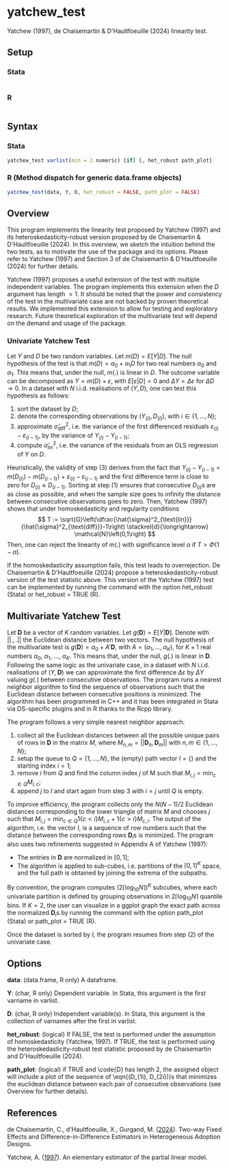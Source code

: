 # yatchew_test

Yatchew (1997), de Chaisemartin & D'Haultfoeuille (2024) linearity test.

## Setup

### Stata 
```r

```

### R
```r

```

## Syntax
### Stata 
```r
yatchew_test varlist(min = 2 numeric) [if] [, het_robust path_plot]
```

### R (Method dispatch for generic data.frame objects)
```r
yatchew_test(data, Y, D, het_robust = FALSE, path_plot = FALSE)
```

## Overview

This program implements the linearity test proposed by Yatchew (1997) and its heteroskedasticity-robust version proposed by de Chaisemartin & D'Haultfoeuille (2024).  In this overview, we sketch the intuition behind the two tests, as to motivate the use of the package and its options. Please refer to Yatchew (1997) and Section 3 of de Chaisemartin & D'Haultfoeuille (2024) for further details.

Yatchew (1997) proposes a useful extension of the test with multiple independent variables. The program implements this extension when the *D* argument has length $> 1$. It should be noted that the power and consistency of the test in the multivariate case are not backed by proven theoretical results. We implemented this extension to allow for testing and exploratory research. Future theoretical exploration of the multivariate test will depend on the demand and usage of the package.

### Univariate Yatchew Test
Let $Y$ and $D$ be two random variables. Let $m(D) = E[Y|D]$. The null hypothesis of the test is that $m(D) = \alpha_0 + \alpha_1 D$ for two real numbers $\alpha_0$ and $\alpha_1$. This means that, under the null, $m(.)$ is linear in $D$. The outcome variable can be decomposed as $Y = m(D) + \varepsilon$, with $E[\varepsilon|D] = 0$ and $\Delta Y = \Delta \varepsilon$ for $\Delta D \to 0$.  In a dataset with $N$ i.i.d. realisations of $(Y, D)$, one can test this hypothesis as follows: 
1. sort the dataset by $D$;
2. denote the corresponding observations by $(Y_{(i)}, D_{(i)})$, with $i \in \{1, ..., N\}$;
3. approximate $\hat{\sigma}^2_{\text{diff}}$, i.e. the variance of the first differenced residuals $\varepsilon_{(i)} - \varepsilon_{(i-1)}$, by the variance of $Y_{(i)} - Y_{(i-1)}$;
4. compute $\hat{\sigma}^2_{\text{lin}}$, i.e. the variance of the residuals from an OLS regression of $Y$ on $D$. 

Heuristically, the validity of step (3) derives from the fact that $Y_{(i)} - Y_{(i-1)}$ = $m(D_{(i)}) - m(D_{(i-1)})$ + $\varepsilon_{(i)} - \varepsilon_{(i-1)}$ and the first difference term is close to zero for $D_{(i)} \approx D_{(i-1)}$. Sorting at step (1) ensures that consecutive $D_{(i)}$s are as close as possible, and when the sample size goes to infinity the distance between consecutive observations goes to zero. Then, Yatchew (1997) shows that under homoskedasticity and regularity conditions
$$
T := \sqrt{G}\left(\dfrac{\hat{\sigma}^2_{\text{lin}}}{\hat{\sigma}^2_{\text{diff}}}-1\right) \stackrel{d}{\longrightarrow} \mathcal{N}\left(0,1\right)
$$
Then, one can reject the linearity of $m(.)$ with significance level $\alpha$ if $T > \Phi(1-\alpha)$. 

If the homoskedasticity assumption fails, this test leads to overrejection. De Chaisemartin & D'Haultfoeuille (2024) propose a heteroskedasticity-robust version of the test statistic above. This version of the Yatchew (1997) test can be implemented by running the command with the option het_robust (Stata) or het_robust = TRUE (R).

## Multivariate Yatchew Test
Let $\textbf{D}$ be a vector of $K$ random variables. Let $g(\textbf{D}) = E[Y|\textbf{D}]$. Denote with $||.,.||$ the Euclidean distance between two vectors. The null hypothesis of the multivariate test is $g(\textbf{D}) = \alpha_0 + A'\textbf{D}$, with $A = (\alpha_1,..., \alpha_K)$, for $K+1$ real numbers $\alpha_0$, $\alpha_1$, ..., $\alpha_K$. This means that, under the null, $g(.)$ is linear in $\textbf{D}$. Following the same logic as the univariate case, in a dataset with $N$ i.i.d. realisations of $(Y, \textbf{D})$ we can approximate the first difference $\Delta \varepsilon$ by $\Delta Y$ valuing $g(.)$ between consecutive observations. The program runs a nearest neighbor algorithm to find the sequence of observations such that the Euclidean distance between consecutive positions is minimized. The algorithm has been programmed in C++ and it has been integrated in Stata via OS-specific plugins and in R thanks to the Rcpp library. 

The program follows a very simple nearest neighbor approach:
1. collect all the Euclidean distances between all the possible unique pairs of rows in $\textbf{D}$ in the matrix $M$, where $M_{n,m} = ||\textbf{D}_n,\textbf{D}_m||$ with $n,m \in \{1, ..., N\}$;
2. setup the queue to $Q = \{1, ..., N\}$, the (empty) path vector $I = \{\}$ and the starting index $i = 1$;
3. remove $i$ from $Q$ and find the column index $j$ of M such that $M_{i,j} = \min_{c \in Q} M_{i,c}$;
4. append $j$ to $I$ and start again from step 3 with $i = j$ until $Q$ is empty.

To improve efficiency, the program collects only the $N(N-1)/2$ Euclidean distances corresponding to the lower triangle of matrix $M$ and chooses $j$ such that $M_{i,j} = \min_{c \in Q} 1\{c < i\} M_{i,c} + 1\{c > i\} M_{c,i}$. The output of the algorithm, i.e. the vector $I$, is a sequence of row numbers such that the distance between the corresponding rows $\textbf{D}_i$s is minimized. The program also uses two refinements suggested in Appendix A of Yatchew (1997):
* The entries in $\textbf{D}$ are normalized in $[0,1]$;
* The algorithm is applied to sub-cubes, i.e. partitions of the $[0,1]^K$ space, and the full path is obtained by joining the extrema of the subpaths.

By convention, the program computes $(2\lceil \log_{10} N \rceil)^K$ subcubes, where each univariate partition is defined by grouping observations in $2\lceil \log_{10} N \rceil$ quantile bins. If $K = 2$, the user can visualize in a ggplot graph the exact path across the normalized $\textbf{D}_i$s by running the command with the option path_plot (Stata) or path_plot = TRUE (R).

Once the dataset is sorted by $I$, the program resumes from step (2) of the univariate case.

## Options

**data**: (data.frame, R only) A dataframe.

**Y**: (char, R only) Dependent variable. In Stata, this argument is the first varname in varlist.

**D**: (char, R only) Independent variable(s). In Stata, this argument is the collection of varnames after the first in varlist.

**het_robust**: (logical) If FALSE, the test is performed under the assumption of homoskedasticity (Yatchew, 1997). If TRUE, the test is performed using the heteroskedasticity-robust test statistic proposed by de Chaisemartin and D'Haultfoeuille (2024).

**path_plot**: (logical) if TRUE and \code{D} has length 2, the assigned object will include a plot of the sequence of \eqn{(D_{1i}, D_{2i})}s that minimizes the euclidean distance between each pair of consecutive observations (see Overview for further details).

## References 

de Chaisemartin, C., d'Haultfoeuille, X., Gurgand, M. ([2024](https://ssrn.com/abstract=4284811)). Two-way Fixed Effects and Difference-in-Difference Estimators in Heterogeneous Adoption Designs.

Yatchew, A. ([1997](https://doi.org/10.1016/S0165-1765(97)00218-8)). An elementary estimator of the partial linear model.
